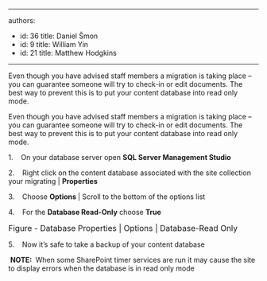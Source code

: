 

---
authors:
  - id: 36
    title: Daniel Šmon
  - id: 9
    title: William Yin
  - id: 21
    title: Matthew Hodgkins
---




<span class='intro'> Even though you have advised staff members a migration is taking place – you can guarantee someone will try to check-in or edit documents. The best way to prevent this is to put your content database into read only mode.&#160;
 </span>


  <p>Even though you have advised staff members a migration is taking place – you can guarantee someone will try to check-in or edit documents. The best way to prevent this is to put your content database into read only mode.</p>
<p>1.&#160;&#160;&#160; On your database server open <b>SQL Server Management Studio</b></p>
<p>2.&#160;&#160;&#160; Right click on the content database associated with the site collection your migrating | <b>Properties</b></p>
<p>3.&#160;&#160;&#160; Choose <b>Options </b>| Scroll to the bottom of the options list</p>
<p>4.&#160;&#160;&#160; For the <b>Database Read-Only</b> choose <b>True<img alt="" src="/ITAndNetworking/SharePointMigration/PublishingImages/LocLSQLDB.jpg" /></b><b><br>
</b></p>
<p><font class="ms-rteCustom-FigureNormal" size="+0">Figure - Database Properties | Options | Database-Read Only</font></p>
<p>5.&#160;&#160;&#160; Now it’s safe to take a backup of your content database</p>
<p>&#160;<b>NOTE&#58; </b>&#160;When some SharePoint timer services are run it may cause the site to display errors when the database is in read only mode</p>



